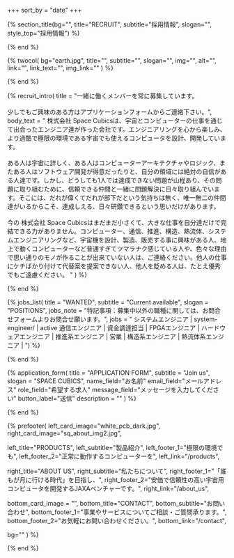 +++
sort_by = "date"
+++

{% section_title(bg="", title="RECRUIT", subtitle="採用情報", slogan="", style_top="採用情報") %}
<!--display element -->
{% end %}

{% twocol(
  bg="earth.jpg",
  title="",
  subtitle="",
  slogan="",
  img="",
  alt="",
  link="",
  link_text="",
  img_link=""
) %}
<!-- no text -->
{% end %}

{% recruit_intro(
  title = "一緒に働くメンバーを常に募集しています。<br><br> 少しでもご興味のある方はアプリケーションフォームからご連絡下さい。",
  body_text = "
 株式会社 Space Cubicsは、宇宙とコンピューターの仕事を通じて出会ったエンジニア達が作った会社です。エンジニアリングを心から楽しみ、より過酷で極限の環境である宇宙でも使えるコンピュータを設計、開発しています。
 <br><br>
 ある人は宇宙に詳しく、ある人はコンピューターアーキテクチャやロジック、またある人はソフトウェア開発が得意だったりと、自分の領域には絶対の自信がある人達です。しかし、どうしても1人では達成できない問題が山程あり、その問題に取り組むために、信頼できる仲間と一緒に問題解決に日々取り組んでいます。そこには、だれが偉くてだれが部下だという気持ちは無く、唯一無二の仲間達がいるからこそ、達成しえる、日々研鑽できるという思いだけがあります。
 <br><br>
今の 株式会社 Space Cubicsはまだまだ小さくて、大きな仕事を自分達だけで完結できる力がありません。コンピューター、通信、推進、構造、熱流体、システムエンジニアリングなど、宇宙機を設計、製造、販売する事に興味がある人、地上で動くコンピューターなど普通すぎてツマラナク感じている人や、色々な理由で思い通りのモノが作ることが出来ていない人は、ご連絡ください。他人の仕事にケチばかり付けて代替案を提案できない人、他人を貶める人は、たとえ優秀でもご遠慮ください。 "
) %}
<!-- no text -->
{% end %}

{% jobs_list(
  title = "WANTED",
  subtitle = "Current available",
  slogan = "POSITIONS",
  jobs_note = "特記事項：募集中以外の職種に関しては、お問合せフォームよりお問合せ願います。",
  jobs = "
システムエンジニア | system-engineer/ | active
通信エンジニア |
資金調達担当 | 
FPGAエンジニア | 
ハードウェアエンジニア | 
推進系エンジニア | 
営業 | 
構造系エンジニア | 
熱流体系エンジニア |
") %}
<!-- no text -->
{% end %}

{% application_form(
  title = "APPLICATION FORM",
  subtitle = "Join us",
  slogan = "SPACE CUBICS",
  name_field="お名前"
  email_field="メールアドレス"
  role_field="希望する求人"
  message_field="メッセージを入力してください"
  button_label="送信"
  description = ""
) %}
<!-- no text -->
{% end %}

{% prefooter(
  left_card_image="white_pcb_dark.jpg", 
  right_card_image="sq_about_img2.jpg",

  left_title="PRODUCTS",
  left_subtitle="製品紹介",
  left_footer_1="極限の環境でも",
  left_footer_2="正常に動作するコンピューターを",
  left_link="/products",

  right_title="ABOUT US",
  right_subtitle="私たちについて",
  right_footer_1="「誰もが月に行ける時代」を目指し、",
  right_footer_2="安価で信頼性の高い宇宙用コンピュータを開発するJAXAベンチャーです。",
  right_link="/about_us",

  bottom_card_image = "<!--display element -->",
  bottom_title="CONTACT",
  bottom_subtitle="お問い合わせ",
  bottom_footer_1="事業やサービスについてご相談・ご質問承ります。",
  bottom_footer_2="お気軽にお問い合わせください。",
  bottom_link="/contact",

  bg=""
) %}
<!--display element -->
{% end %}
